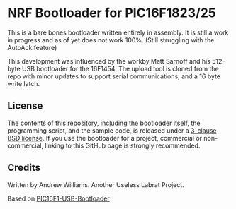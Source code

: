 NRF Bootloader for PIC16F1823/25
================================

This is a bare bones bootloader written entirely in assembly. It is still a work in progress and as of yet does not work 100%. (Still struggling with the AutoAck feature)

This development was influenced by the workby Matt Sarnoff and his 512-byte USB bootloader for the 16F1454. The upload tool is cloned from the repo with minor updates to support serial communications, and a 16 byte write latch. 

## License

The contents of this repository, including the bootloader itself, the programming script, and the sample code, is released under a [3-clause BSD license](LICENSE). If you use the bootloader for a project, commercial or non-commercial, linking to this GitHub page is strongly recommended. 

## Credits

Written by Andrew Williams.
Another Useless Labrat Project.

Based on [PIC16F1-USB-Bootloader](https://github.com/74hc595/PIC16F1-USB-Bootloader)
